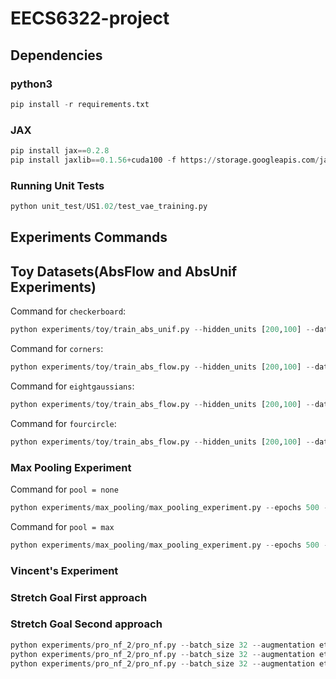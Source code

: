 # EECS6322-project

## Dependencies
### python3
```python
pip install -r requirements.txt
```

### JAX
```python
pip install jax==0.2.8
pip install jaxlib==0.1.56+cuda100 -f https://storage.googleapis.com/jax-releases/jax_releases.html
```


### Running Unit Tests
```python
python unit_test/US1.02/test_vae_training.py
```

## Experiments Commands

## Toy Datasets(AbsFlow and AbsUnif Experiments)

Command for `checkerboard`:
```python
python experiments/toy/train_abs_unif.py --hidden_units [200,100] --dataset checkerboard --clim 0.05
```
Command for `corners`:
```python
python experiments/toy/train_abs_flow.py --hidden_units [200,100] --dataset corners --clim 0.1 --scale_fn softplus
```
Command for `eightgaussians`:
```python
python experiments/toy/train_abs_flow.py --hidden_units [200,100] --dataset eight_gaussians --clim 0.15 --scale_fn softplus
```
Command for `fourcircle`:
```python
python experiments/toy/train_abs_flow.py --hidden_units [200,100] --dataset fourcircle --clim 0.2 --scale_fn softplus
```

### Max Pooling Experiment
Command for `pool = none`
```python
python experiments/max_pooling/max_pooling_experiment.py --epochs 500 --batch_size 32 --optimizer adamax --lr 1e-4 --gamma 0.995 --eval_every 1 --check_every 10 --warmup 5000 --num_steps 12 --num_scales 2 --dequant flow --pooling none --dataset cifar10 --augmentation eta --name nonpool --model_dir ./experiments/max_pooling/checkpoints/
```
Command for `pool = max`
```python
python experiments/max_pooling/max_pooling_experiment.py --epochs 500 --batch_size 32 --optimizer adamax --lr 1e-4 --gamma 0.995 --eval_every 1 --check_every 10 --warmup 5000 --num_steps 12 --num_scales 2 --dequant flow --pooling max --dataset cifar10 --augmentation eta --name maxpool --model_dir ./experiments/max_pooling/checkpoints/
```

### Vincent's Experiment

### Stretch Goal First approach

### Stretch Goal Second approach
```python
python experiments/pro_nf_2/pro_nf.py --batch_size 32 --augmentation eta --dataset cifar10 --image_size 32
python experiments/pro_nf_2/pro_nf.py --batch_size 32 --augmentation eta --dataset cifar10 --image_size 16 --smallest
python experiments/pro_nf_2/pro_nf.py --batch_size 32 --augmentation eta --dataset cifar10 --image_size 32 16 --resume
```
